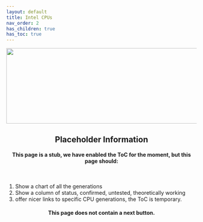 ```yaml
---
layout: default
title: Intel CPUs
nav_order: 2
has_children: true
has_toc: true
---
```


<style>
  .next-button-container {
      text-align: right;
    }

  .next-button {
      top: 0px;
      bottom: 0px;
      left: 0px;
      right: 0px;
  }
</style>

<p align="center">
  <img width="650" height="200" src="../../../../assets/Header-Placeholder.png">
</p>

<h2 align="center">Placeholder Information</h2>

<h4 align="center">This page is a stub, we have enabled the ToC for the moment, but this page should:</h4>
<br>

1. Show a chart of all the generations
2. Show a column of status, confirmed, untested, theoretically working
3. offer nicer links to specific CPU generations, the ToC is temporary.


<h4 align="center">This page does not contain a next button.</h4>
<br>
